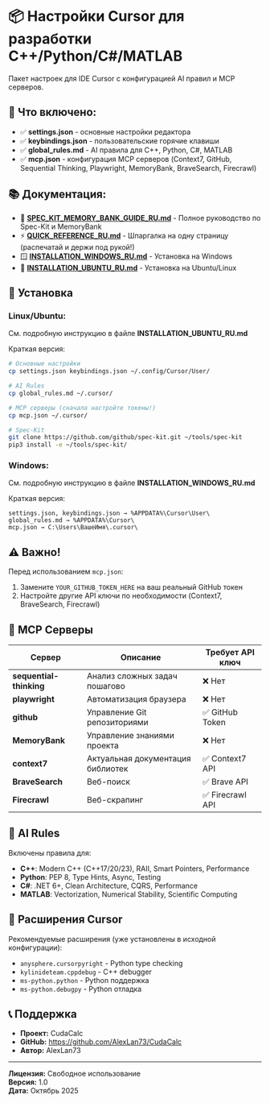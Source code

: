 # 📦 Настройки Cursor для разработки C++/Python/C#/MATLAB

Пакет настроек для IDE Cursor с конфигурацией AI правил и MCP серверов.

## 🎯 Что включено:

- ✅ **settings.json** - основные настройки редактора
- ✅ **keybindings.json** - пользовательские горячие клавиши  
- ✅ **global_rules.md** - AI правила для C++, Python, C#, MATLAB
- ✅ **mcp.json** - конфигурация MCP серверов (Context7, GitHub, Sequential Thinking, Playwright, MemoryBank, BraveSearch, Firecrawl)

## 📚 Документация:

- 📖 **[SPEC_KIT_MEMORY_BANK_GUIDE_RU.md](SPEC_KIT_MEMORY_BANK_GUIDE_RU.md)** - Полное руководство по Spec-Kit и MemoryBank
- ⚡ **[QUICK_REFERENCE_RU.md](QUICK_REFERENCE_RU.md)** - Шпаргалка на одну страницу (распечатай и держи под рукой!)
- 🪟 **[INSTALLATION_WINDOWS_RU.md](INSTALLATION_WINDOWS_RU.md)** - Установка на Windows
- 🐧 **[INSTALLATION_UBUNTU_RU.md](INSTALLATION_UBUNTU_RU.md)** - Установка на Ubuntu/Linux

## 📖 Установка

### Linux/Ubuntu:
См. подробную инструкцию в файле **INSTALLATION_UBUNTU_RU.md**

Краткая версия:
```bash
# Основные настройки
cp settings.json keybindings.json ~/.config/Cursor/User/

# AI Rules
cp global_rules.md ~/.cursor/

# MCP серверы (сначала настройте токены!)
cp mcp.json ~/.cursor/

# Spec-Kit
git clone https://github.com/github/spec-kit.git ~/tools/spec-kit
pip3 install -e ~/tools/spec-kit/
```

### Windows:
См. подробную инструкцию в файле **INSTALLATION_WINDOWS_RU.md**

Краткая версия:
```
settings.json, keybindings.json → %APPDATA%\Cursor\User\
global_rules.md → %APPDATA%\Cursor\
mcp.json → C:\Users\ВашеИмя\.cursor\
```

## ⚠️ Важно!

Перед использованием `mcp.json`:
1. Замените `YOUR_GITHUB_TOKEN_HERE` на ваш реальный GitHub токен
2. Настройте другие API ключи по необходимости (Context7, BraveSearch, Firecrawl)

## 🔧 MCP Серверы

| Сервер | Описание | Требует API ключ |
|--------|----------|------------------|
| **sequential-thinking** | Анализ сложных задач пошагово | ❌ Нет |
| **playwright** | Автоматизация браузера | ❌ Нет |
| **github** | Управление Git репозиториями | ✅ GitHub Token |
| **MemoryBank** | Управление знаниями проекта | ❌ Нет |
| **context7** | Актуальная документация библиотек | ✅ Context7 API |
| **BraveSearch** | Веб-поиск | ✅ Brave API |
| **Firecrawl** | Веб-скрапинг | ✅ Firecrawl API |

## 📝 AI Rules

Включены правила для:
- **C++**: Modern C++ (C++17/20/23), RAII, Smart Pointers, Performance
- **Python**: PEP 8, Type Hints, Async, Testing
- **C#**: .NET 6+, Clean Architecture, CQRS, Performance
- **MATLAB**: Vectorization, Numerical Stability, Scientific Computing

## 🚀 Расширения Cursor

Рекомендуемые расширения (уже установлены в исходной конфигурации):
- `anysphere.cursorpyright` - Python type checking
- `kylinideteam.cppdebug` - C++ debugger
- `ms-python.python` - Python поддержка
- `ms-python.debugpy` - Python отладка

## 📞 Поддержка

- **Проект:** CudaCalc
- **GitHub:** https://github.com/AlexLan73/CudaCalc
- **Автор:** AlexLan73

---

**Лицензия:** Свободное использование  
**Версия:** 1.0  
**Дата:** Октябрь 2025
